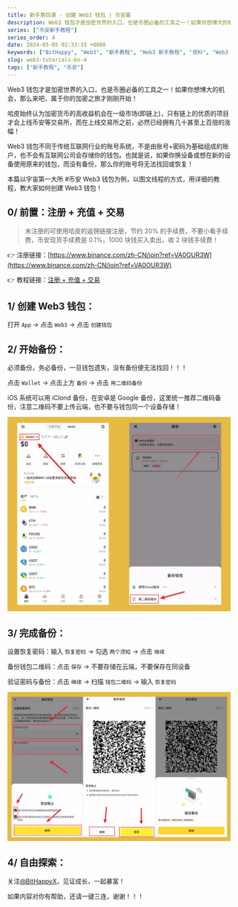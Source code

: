 ```yaml
---
title: 新手第四课 - 创建 Web3 钱包 | 币安篇
description: Web3 钱包才是加密世界的入口，也是币圈必备的工具之一！如果你想博大的机会，那么来吧，属于你的加密之旅才刚刚开始！
series: ["币安新手教程"]
series_order: 4
date: 2024-05-05 02:33:33 +0800
keywords: ["BitHappy", "Web3", "新手教程", "Web3 新手教程", "资料", "Web3 资料", "知识库", "Web3 知识库", "新手必备", "Web3 新手必备", "入门指南", "Web3 入门指南", "币安", "交易所注册", "交易所入金", "创建钱包"]
slug: web3-tutorials-bn-4
tags: ["新手教程", "币安"]
---
```

Web3 钱包才是加密世界的入口，也是币圈必备的工具之一！如果你想博大的机会，那么来吧，属于你的加密之旅才刚刚开始！

哈皮始终认为加密货币的高收益机会在一级市场(即链上)，只有链上的优质的项目才会上线币安等交易所，而在上线交易所之前，必然已经拥有几十甚至上百倍的涨幅！

Web3 钱包不同于传统互联网行业的账号系统，不是由账号+密码为基础组成的账户，也不会有互联网公司会存储你的钱包。也就是说，如果你换设备或想在新的设备使用原来的钱包，而没有备份，那么你的账号将无法找回或恢复！

本篇以宇宙第一大所 #币安 Web3 钱包为例，以图文线程的方式，用详细的教程，教大家如何创建 Web3 钱包！

## **0/ 前置：注册 + 充值 + 交易**

>未注册的可使用哈皮的返佣链接注册，节约 20% 的手续费，不要小看手续费，币安现货手续费是 0.1%，1000 块钱买入卖出，收 2 块钱手续费！

👉 注册链接：[https://www.binance.com/zh-CN/join?ref=VA0OUR3W](https://www.binance.com/zh-CN/join?ref=VA0OUR3W)

👉 教程链接：[注册 + 充值 + 交易](https://bithappy.xyz/posts/how-to-trade-on-binance/)

## **1/ 创建 Web3 钱包：**

打开 `App` -> 点击 `Web3` -> 点击 `创建钱包`

## **2/ 开始备份：**

必须备份，务必备份，一旦钱包遗失，没有备份便无法找回！！！

点击 `Wallet` -> 点击上方 `备份` -> 点击 `用二维码备份`

iOS 系统可以用 iClond 备份，在安卓是 Google 备份，这里统一推荐二维码备份，注意二维码不要上传云端，也不要与钱包同一个设备存储！

![开始备份](createbnwallet1.png)

## **3/ 完成备份：**

设置恢复密码：输入 `恢复密码` -> 勾选 `两个须知` -> 点击 `继续`

备份钱包二维码：点击 `保存` -> 不要存储在云端，不要保存在同设备

验证密码与备份：点击 `继续` -> 扫描 `钱包二维码` -> 输入 `恢复密码`

![完成备份](createbnwallet2.png)

## **4/ 自由探索：**

关注[@BitHappyX](https://x.com/intent/follow?screen_name=BitHappyX)，见证成长，一起暴富！

如果内容对你有帮助，还请一键三连，谢谢！！！
